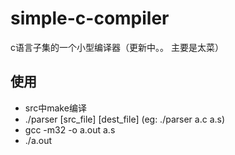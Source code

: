 # simple-c-compiler
c语言子集的一个小型编译器（更新中。。 主要是太菜）
## 使用
* src中make编译
* ./parser [src_file] [dest_file] (eg: ./parser a.c a.s)
* gcc -m32 -o a.out a.s
* ./a.out
